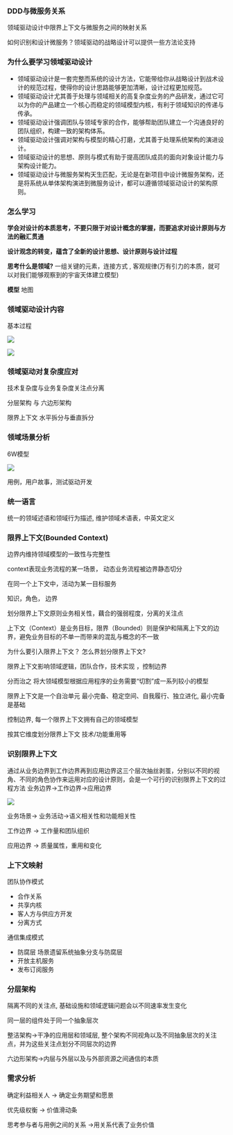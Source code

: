 ### DDD与微服务关系

领域驱动设计中限界上下文与微服务之间的映射关系

如何识别和设计微服务？领域驱动的战略设计可以提供一些方法论支持

### 为什么要学习领域驱动设计

- 领域驱动设计是一套完整而系统的设计方法，它能带给你从战略设计到战术设计的规范过程，使得你的设计思路能够更加清晰，设计过程更加规范。
- 领域驱动设计尤其善于处理与领域相关的高复杂度业务的产品研发，通过它可以为你的产品建立一个核心而稳定的领域模型内核，有利于领域知识的传递与传承。
- 领域驱动设计强调团队与领域专家的合作，能够帮助团队建立一个沟通良好的团队组织，构建一致的架构体系。
- 领域驱动设计强调对架构与模型的精心打磨，尤其善于处理系统架构的演进设计。
- 领域驱动设计的思想、原则与模式有助于提高团队成员的面向对象设计能力与架构设计能力。
- 领域驱动设计与微服务架构天生匹配，无论是在新项目中设计微服务架构，还是将系统从单体架构演进到微服务设计，都可以遵循领域驱动设计的架构原则。

### 怎么学习

**学会对设计的本质思考，不要只限于对设计概念的掌握，而要追求对设计原则与方法的融汇贯通**

**设计观念的转变，蕴含了全新的设计思想、设计原则与设计过程**

**思考什么是领域?**  一组关键的元素，连接方式   , 客观规律(万有引力的本质，就可以对我们能够观察到的宇宙天体建立模型)

**模型**  地图

### 领域驱动设计内容

基本过程

<img src="http://images.gitbook.cn/2b047ae0-7854-11e8-9ada-255ab1257678"></img>

<img src="http://images.gitbook.cn/5d450330-7854-11e8-974f-33e8b8ec2777"></img>

### 领域驱动对复杂度应对

技术复杂度与业务复杂度关注点分离

分层架构 与 六边形架构

限界上下文 水平拆分与垂直拆分

### 领域场景分析

6W模型

<img src="http://images.gitbook.cn/a463fa10-7920-11e8-afa8-8db2b8bc59f2">

用例，用户故事，测试驱动开发

### 统一语言

统一的领域述语和领域行为描述, 维护领域术语表，中英文定义

### 限界上下文(Bounded Context)

边界内维持领域模型的一致性与完整性

context表现业务流程的某一场景， 动态业务流程被边界静态切分

在同一个上下文中，活动为某一目标服务

知识，角色， 边界

划分限界上下文原则业务相关性，藕合的强弱程度，分离的关注点

上下文（Context）是业务目标，限界（Bounded）则是保护和隔离上下文的边界，避免业务目标的不单一而带来的混乱与概念的不一致 

为什么要引入限界上下文？ 怎么界划分限界上下文?

限界上下文影响领域逻辑，团队合作，技术实现 ，控制边界

分而治之 将大领域模型根据应用程序的业务需要“切割”成一系列较小的模型

限界上下文是一个自治单元 最小完备、稳定空间、自我履行、独立进化, 最小完备是基础

控制边界, 每一个限界上下文拥有自己的领域模型

按其它维度划分限界上下文  技术/功能重用等

### 识别限界上下文

通过从业务边界到工作边界再到应用边界这三个层次抽丝剥茧，分别以不同的视角、不同的角色协作来运用对应的设计原则，会是一个可行的识别限界上下文的过程方法  业务边界->工作边界->应用边界

![](https://images.gitbook.cn/6b5cd000-a361-11e8-80dc-8d254ca863fe)

业务场景-> 业务活动->语义相关性和功能相关性

工作边界 -> 工作量和团队组织

应用边界 ->  质量属性，重用和变化

### 上下文映射

团队协作模式

- 合作关系
- 共享内核
- 客人方与供应方开发
- 分离方式

通信集成模式

- 防腐层  场景遗留系统抽象分支与防腐层
- 开放主机服务 
- 发布订阅服务

### 分层架构

隔离不同的关注点, 基础设施和领域逻辑问题会以不同速率发生变化

同一层的组件处于同一个抽象层次

整洁架构->干净的应用层和领域层, 整个架构不同视角以及不同抽象层次的关注点，并为这些关注点划分不同层次的边界

六边形架构->内层与外层以及与外部资源之间通信的本质

### 需求分析

确定利益相关人 -> 确定业务期望和愿景

优先级权衡 -> 价值滑动条

思考参与者与用例之间的关系 ->用关系代表了业务价值

